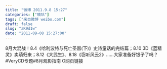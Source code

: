 ```yaml
---
title: "微博 2011.9.8 15:27"
categories: ["嘀咕"]
tags: ["来自微博 weibo.com"]
draft: false
slug: "aK9d1w"
date: "2011-09-08 15:27:00"
---
```


<p>8月大混战！8.4《哈利波特与死亡圣器(下)》史诗童话的完结篇；8.10 3D《蓝精灵》卖萌归来；8.12《大武生》、8.18《窃听风云2》……大家准备好银子了吗？ #VeryCD专题#8月观影指南 O网页链接 ​​​​</p>

